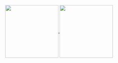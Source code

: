 <a href="https://github.com/ahmed-shariff">
  <img align="center" height="170px" src="https://github-readme-stats-ahmed-shariff.vercel.app/api?username=ahmed-shariff&include_all_commits=true&show_icons=true&theme=calm&count_private=true" />
</a>
<a href="https://github.com/ahmed-shariff">
  <img align="center" height="170px" src="https://github-readme-stats-ahmed-shariff.vercel.app/api/top-langs/?username=ahmed-shariff&layout=compact&show_icons=true&theme=calm" />
</a>
